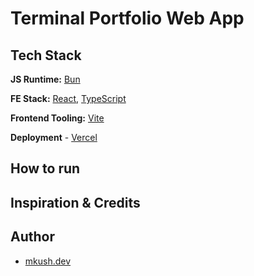 # Terminal Portfolio Web App

## Tech Stack

**JS Runtime:**
[Bun](https://bun.sh/)

**FE Stack:**
[React](https://reactjs.org/),
[TypeScript](https://www.typescriptlang.org/)

**Frontend Tooling:**
[Vite](https://vitejs.dev/)

**Deployment** - [Vercel](https://www.vercel.com/)

## How to run

## Inspiration & Credits

## Author

- [mkush.dev](https://mkush.dev)
